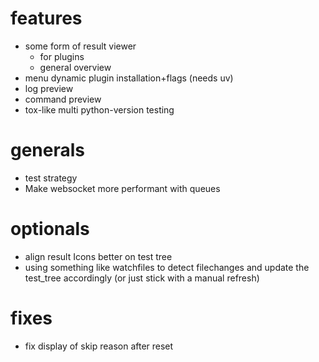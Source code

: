 # features
- some form of result viewer
    - for plugins
    - general overview
- menu dynamic plugin installation+flags (needs uv)
- log preview
- command preview
- tox-like multi python-version testing

# generals
- test strategy
- Make websocket more performant with queues

# optionals
- align result Icons better on test tree
- using something like watchfiles to detect filechanges and
update the test_tree accordingly (or just stick with a manual refresh)

# fixes
- fix display of skip reason after reset
